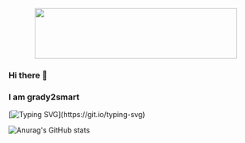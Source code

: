 <p align="center">
  <img src="https://techdech.github.io/img/appban.png" width="400" height="100">
</p>	

### Hi there 👋
### I am grady2smart

[![Typing SVG](https://readme-typing-svg.herokuapp.com?color=%2336BCF7&lines=I+am+a+web+developer;jailbreak+enthusiast;and+student!)](https://git.io/typing-svg)

![Anurag's GitHub stats](https://github-readme-stats.vercel.app/api?username=techdech&show_icons=true&theme=radical)

